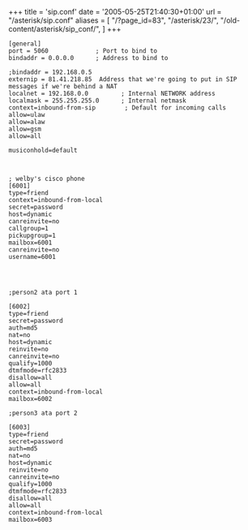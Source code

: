 +++
title = 'sip.conf'
date = '2005-05-25T21:40:30+01:00'
url = "/asterisk/sip.conf"
aliases = [
    "/?page_id=83",
    "/asterisk/23/",
    "/old-content/asterisk/sip_conf/",
]
+++

```
[general]
port = 5060				; Port to bind to
bindaddr = 0.0.0.0		; Address to bind to

;bindaddr = 192.168.0.5
externip = 81.41.218.85	 Address that we're going to put in SIP messages if we're behind a NAT
localnet = 192.168.0.0         ; Internal NETWORK address
localmask = 255.255.255.0      ; Internal netmask
context=inbound-from-sip		; Default for incoming calls
allow=ulaw
allow=alaw
allow=gsm
allow=all

musiconhold=default



; welby's cisco phone
[6001]
type=friend
context=inbound-from-local
secret=password
host=dynamic
canreinvite=no
callgroup=1
pickupgroup=1
mailbox=6001
canreinvite=no
username=6001




;person2 ata port 1

[6002]
type=friend
secret=password
auth=md5
nat=no
host=dynamic
reinvite=no
canreinvite=no
qualify=1000
dtmfmode=rfc2833
disallow=all
allow=all
context=inbound-from-local
mailbox=6002

;person3 ata port 2

[6003]
type=friend
secret=password
auth=md5
nat=no
host=dynamic
reinvite=no
canreinvite=no
qualify=1000
dtmfmode=rfc2833
disallow=all
allow=all
context=inbound-from-local
mailbox=6003
```